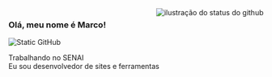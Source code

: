 <img align='right' src="https://github-readme-stats.vercel.app/api?username=Marc0Antonio&show_icons=true&title_color=3d615b&text_color=5c735e&icon_color=a9ad94&bg_color=a17457&cache_seconds=2300" alt="ilustração do status do github">

### Olá, meu nome é Marco!

<img src="https://img.shields.io/static/v1?label=Overview&message=Marc0Antonio&color=5c735e&style=for-the-badge&logo=GitHub" alt="Static GitHub">

<p>Trabalhando no SENAI <br/> Eu sou desenvolvedor de sites e ferramentas</p>
